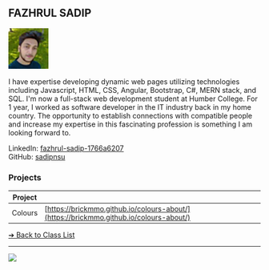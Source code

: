 
<style>@import url("//readme.codeadam.ca/readme.css");</style>

## FAZHRUL SADIP

![Fazhrul Sadip](../images/sadipnsu.jpg)

I have expertise developing dynamic web pages utilizing technologies including Javascript, HTML, CSS, Angular, Bootstrap, C#, MERN stack, and SQL. I'm now a full-stack web development student at Humber College. For 1 year, I worked as software developer in the IT industry back in my home country. The opportunity to establish connections with compatible people and increase my expertise in this fascinating profession is something I am looking forward to.

LinkedIn: [fazhrul-sadip-1766a6207](https://www.linkedin.com/in/fazhrul-sadip-1766a6207/)  
GitHub: [sadipnsu](https://github.com/sadipnsu)  

### Projects

| Project | |
| - | - |
| Colours | [https://brickmmo.github.io/colours-about/](https://brickmmo.github.io/colours-about/) |

[&#10132; Back to Class List](/)

---

<a href="https://brickmmo.com">
<img src="https://brickmmo.com/images/brickmmo-logo-horizontal.jpg" width="100">
</a>
